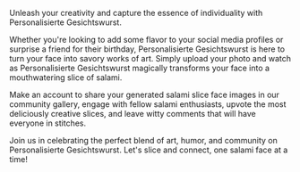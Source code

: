 Unleash your creativity and capture the essence of individuality with Personalisierte Gesichtswurst.

Whether you're looking to add some flavor to your social media profiles or surprise a friend for their birthday, Personalisierte Gesichtswurst is here to turn your face into savory works of art. Simply upload your photo and watch as Personalisierte Gesichtswurst magically transforms your face into a mouthwatering slice of salami.

Make an account to share your generated salami slice face images in our community gallery, engage with fellow salami enthusiasts, upvote the most deliciously creative slices, and leave witty comments that will have everyone in stitches.

Join us in celebrating the perfect blend of art, humor, and community on Personalisierte Gesichtswurst. Let's slice and connect, one salami face at a time!
